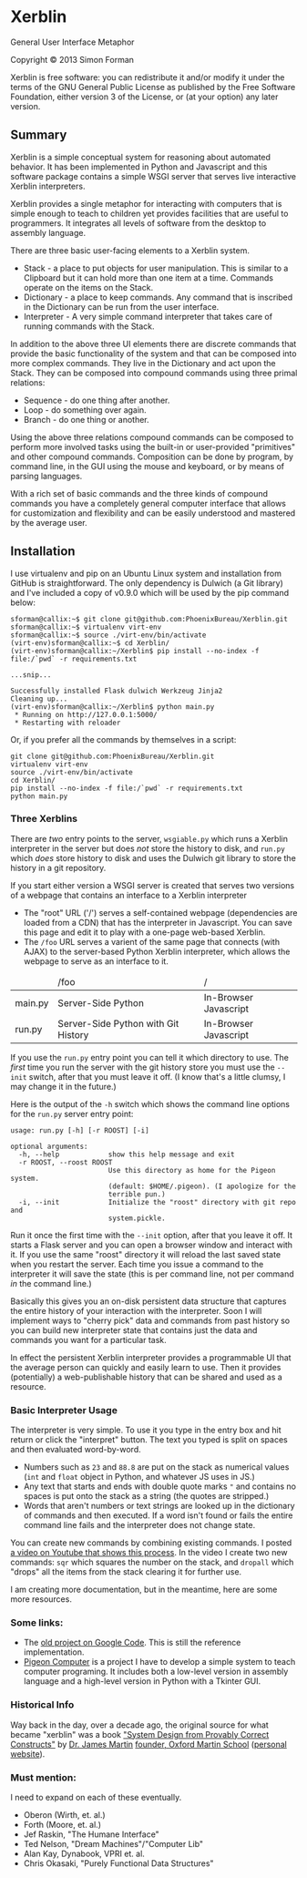 Xerblin
=======

General User Interface Metaphor

Copyright © 2013 Simon Forman

Xerblin is free software: you can redistribute it and/or modify
it under the terms of the GNU General Public License as published by
the Free Software Foundation, either version 3 of the License, or
(at your option) any later version.



## Summary

Xerblin is a simple conceptual system for reasoning about automated behavior.  It has been implemented in Python and Javascript and this software package contains a simple WSGI server that serves live interactive Xerblin interpreters.

Xerblin provides a single metaphor for interacting with computers that is simple enough to teach to children yet provides facilities that are useful to programmers. It integrates all levels of software from the desktop to assembly language.

There are three basic user-facing elements to a Xerblin system.

*    Stack - a place to put objects for user manipulation. This is similar to a Clipboard but it can hold more than one item at a time. Commands operate on the items on the Stack.
*    Dictionary - a place to keep commands. Any command that is inscribed in the Dictionary can be run from the user interface.
*    Interpreter - A very simple command interpreter that takes care of running commands with the Stack.

In addition to the above three UI elements there are discrete commands that provide the basic functionality of the system and that can be composed into more complex commands. They live in the Dictionary and act upon the Stack. They can be composed into compound commands using three primal relations:

*    Sequence - do one thing after another.
*    Loop - do something over again.
*    Branch - do one thing or another.

Using the above three relations compound commands can be composed to perform more involved tasks using the built-in or user-provided "primitives" and other compound commands.  Composition can be done by program, by command line, in the GUI using the mouse and keyboard, or by means of parsing languages.

With a rich set of basic commands and the three kinds of compound commands you have a completely general computer interface that allows for customization and flexibility and can be easily understood and mastered by the average user.


## Installation

I use virtualenv and pip on an Ubuntu Linux system and installation from GitHub is straightforward.  The only dependency is Dulwich (a Git library) and I've included a copy of v0.9.0 which will be used by the pip command below:


    sforman@callix:~$ git clone git@github.com:PhoenixBureau/Xerblin.git
    sforman@callix:~$ virtualenv virt-env
    sforman@callix:~$ source ./virt-env/bin/activate
    (virt-env)sforman@callix:~$ cd Xerblin/
    (virt-env)sforman@callix:~/Xerblin$ pip install --no-index -f file:/`pwd` -r requirements.txt

    ...snip...

    Successfully installed Flask dulwich Werkzeug Jinja2
    Cleaning up...
    (virt-env)sforman@callix:~/Xerblin$ python main.py
     * Running on http://127.0.0.1:5000/
     * Restarting with reloader


Or, if you prefer all the commands by themselves in a script:

    git clone git@github.com:PhoenixBureau/Xerblin.git
    virtualenv virt-env
    source ./virt-env/bin/activate
    cd Xerblin/
    pip install --no-index -f file:/`pwd` -r requirements.txt
    python main.py


### Three Xerblins

There are *two* entry points to the server, `wsgiable.py` which runs a Xerblin interpreter in the server but does _not_ store the history to disk, and `run.py` which _does_ store history to disk and uses the Dulwich git library to store the history in a git repository.

If you start either version a WSGI server is created that serves two versions of a webpage that contains an interface to a Xerblin interpreter

*  The "root" URL ('/') serves a self-contained webpage (dependencies are loaded from a CDN) that has the interpreter in Javascript.  You can save this page and edit it to play with a one-page web-based Xerblin.
* The `/foo` URL serves a varient of the same page that connects (with AJAX) to the server-based Python Xerblin interpreter, which allows the webpage to serve as an interface to it.


<table>
    <thead>
        <td></td><td> /foo </td><td> / </td>
    </thead>
    <tr>
        <td>main.py</td><td>Server-Side Python</td><td>In-Browser Javascript</td>
    </tr>
    <tr>
        <td>run.py</td><td>Server-Side Python with Git History</td><td>In-Browser Javascript</td>
    </tr>
</table>


If you use the `run.py` entry point you can tell it which directory to use. The _first_ time you run the server with the git history store you must use the `--init` switch, after that you must leave it off. (I know that's a little clumsy, I may change it in the future.)

Here is the output of the `-h` switch which shows the command line options for the `run.py` server entry point:

    usage: run.py [-h] [-r ROOST] [-i]
    
    optional arguments:
      -h, --help            show this help message and exit
      -r ROOST, --roost ROOST
                            Use this directory as home for the Pigeon system.
                            (default: $HOME/.pigeon). (I apologize for the
                            terrible pun.)
      -i, --init            Initialize the "roost" directory with git repo and
                            system.pickle.


Run it once the first time with the `--init` option, after that you leave it off.  It starts a Flask server and you can open a browser window and interact with it.  If you use the same "roost" directory it will reload the last saved state when you restart the server.  Each time you issue a command to the interpreter it will save the state (this is per command line, not per command _in_ the command line.)

Basically this gives you an on-disk persistent data structure that captures the entire history of your interaction with the interpreter.  Soon I will implement ways to "cherry pick" data and commands from past history so you can build new interpreter state that contains just the data and commands you want for a particular task.

In effect the persistent Xerblin interpreter provides a programmable UI that the average person can quickly and easily learn to use.  Then it provides (potentially) a web-publishable history that can be shared and used as a resource.


### Basic Interpreter Usage

The interpreter is very simple.  To use it you type in the entry box and hit return or click the "interpret" button.  The text you typed is split on spaces and then evaluated word-by-word.

*  Numbers such as `23` and `88.8` are put on the stack as numerical values (`int` and `float` object in Python, and whatever JS uses in JS.)
*  Any text that starts and ends with double quote marks `"` and contains no spaces is put onto the stack as a string (the quotes are stripped.)
*  Words that aren't numbers or text strings are looked up in the dictionary of commands and then executed.  If a word isn't found or fails the entire command line fails and the interpreter does not change state.

You can create new commands by combining existing commands. I posted [a video on Youtube that shows this process][video_demo].  In the video I create two new commands: `sqr` which squares the number on the stack, and `dropall` which "drops" all the items from the stack clearing it for further use.

[video_demo]: http://calroc.github.com/aum-gravity/Henry.html "Demonstration video embedded in a page that includes the interpreter being demo'd."

I am creating more documentation, but in the meantime, here are some more resources.

### Some links:

*   The [old project on Google Code][a]. This is still the reference implementation.
*   [Pigeon Computer][b] is a project I have to develop a simple system to teach computer programing. It includes both a low-level version in assembly language and a high-level version in Python with a Tkinter GUI.

### Historical Info

Way back in the day, over a decade ago, the original source for what became "xerblin" was a book ["System Design from Provably Correct Constructs"][c] by [Dr. James Martin][d] [founder, Oxford Martin School][e] ([personal website][f]).

### Must mention:

I need to expand on each of these eventually.

*   Oberon (Wirth, et. al.)
*   Forth (Moore, et. al.)
*   Jef Raskin, "The Humane Interface"
*   Ted Nelson, "Dream Machines"/"Computer Lib"
*   Alan Kay, Dynabook, VPRI et. al.
*   Chris Okasaki, "Purely Functional Data Structures"



[a]: https://code.google.com/p/xerblin/
[b]: http://thinkpigeon.blogspot.com/?view=mosaic

[c]: http://lccn.loc.gov/84016063 "System Design from Provably Correct Constructs"
[d]: https://en.wikipedia.org/wiki/James_Martin_%28author%29 "Dr. Martin on Wikipedia"
[e]: http://www.oxfordmartin.ox.ac.uk/founder/
[f]: http://www.jamesmartin.com/





